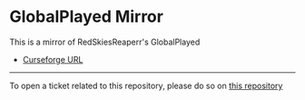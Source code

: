 # GlobalPlayed Mirror

This is a mirror of RedSkiesReaperr's GlobalPlayed

- [Curseforge URL](https://www.curseforge.com/wow/addons/globalplayed)

----

To open a ticket related to this repository, please do so on [this repository](https://github.com/curseforge-mirror/.github)